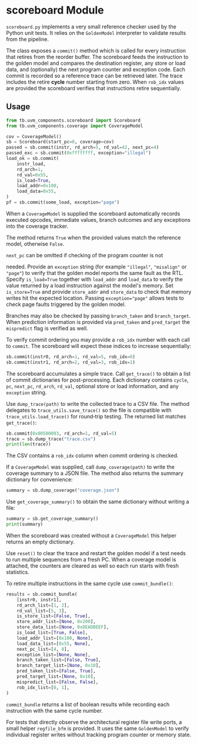 # scoreboard Module

`scoreboard.py` implements a very small reference checker used by the
Python unit tests.  It relies on the `GoldenModel` interpreter to validate
results from the pipeline.

The class exposes a `commit()` method which is called for every instruction
that retires from the reorder buffer.  The scoreboard feeds the instruction to
the golden model and compares the destination register, any store or load data, and
(optionally) the next program counter and exception code.  Each commit is recorded so a reference
trace can be retrieved later.  The trace includes the retire **cycle** number
starting from zero.  When ``rob_idx`` values are provided the scoreboard
verifies that instructions retire sequentially.


## Usage

```python
from tb.uvm_components.scoreboard import Scoreboard
from tb.uvm_components.coverage import CoverageModel

cov = CoverageModel()
sb = Scoreboard(start_pc=0, coverage=cov)
passed = sb.commit(instr, rd_arch=5, rd_val=42, next_pc=4)
passed_exc = sb.commit(0xffffffff, exception="illegal")
load_ok = sb.commit(
    instr_load,
    rd_arch=1,
    rd_val=0x55,
    is_load=True,
    load_addr=0x100,
    load_data=0x55,
)
pf = sb.commit(some_load, exception="page")
```


When a ``CoverageModel`` is supplied the scoreboard automatically records
executed opcodes, immediate values, branch outcomes and any exceptions into the
coverage tracker.


The method returns `True` when the provided values match the reference
model, otherwise `False`.

`next_pc` can be omitted if checking of the program counter is not

needed.  Provide an ``exception`` string (for example ``"illegal"``,
``"misalign"`` or ``"page"``) to verify that the golden model reports the same fault
as the RTL.  Specify ``is_load=True`` together with ``load_addr`` and
``load_data`` to verify the value returned by a load instruction against the
model's memory.  Set ``is_store=True`` and provide ``store_addr`` and
``store_data`` to check that memory writes hit the expected location.  Passing
``exception="page"`` allows tests to check page faults triggered by the golden
model.


Branches may also be checked by passing ``branch_taken`` and
``branch_target``.  When prediction information is provided via
``pred_taken`` and ``pred_target`` the ``mispredict`` flag is verified as
well.


To verify commit ordering you may provide a ``rob_idx`` number with each
call to ``commit``.  The scoreboard will expect these indices to increase
sequentially:

```python
sb.commit(instr0, rd_arch=1, rd_val=5, rob_idx=0)
sb.commit(instr1, rd_arch=2, rd_val=3, rob_idx=1)
```

The scoreboard accumulates a simple trace.  Call `get_trace()` to obtain a
list of commit dictionaries for post-processing.  Each dictionary contains
`cycle`, `pc`, `next_pc`, `rd_arch`, `rd_val`, optional store or load
information, and any `exception` string.

Use `dump_trace(path)` to write the collected trace to a CSV file.  The
method delegates to `trace_utils.save_trace()` so the file is compatible
with `trace_utils.load_trace()` for round‑trip testing. The returned list
matches `get_trace()`:

```python
sb.commit(0x00500093, rd_arch=1, rd_val=5)
trace = sb.dump_trace("trace.csv")
print(len(trace))
```

The CSV contains a ``rob_idx`` column when commit ordering is checked.

If a ``CoverageModel`` was supplied, call `dump_coverage(path)` to
write the coverage summary to a JSON file. The method also returns the
summary dictionary for convenience:

```python
summary = sb.dump_coverage("coverage.json")
```

Use `get_coverage_summary()` to obtain the same dictionary without writing a
file:

```python
summary = sb.get_coverage_summary()
print(summary)
```

When the scoreboard was created without a ``CoverageModel`` this helper
returns an empty dictionary.

Use `reset()` to clear the trace and restart the golden model if a test needs
to run multiple sequences from a fresh PC.  When a coverage model is attached,
the counters are cleared as well so each run starts with fresh statistics.

To retire multiple instructions in the same cycle use `commit_bundle()`:

```python
results = sb.commit_bundle(
    [instr0, instr1],
    rd_arch_list=[1, 2],
    rd_val_list=[5, 3],
    is_store_list=[False, True],
    store_addr_list=[None, 0x200],
    store_data_list=[None, 0xDEADBEEF],
    is_load_list=[True, False],
    load_addr_list=[0x100, None],
    load_data_list=[0x55, None],
    next_pc_list=[4, 8],
    exception_list=[None, None],
    branch_taken_list=[False, True],
    branch_target_list=[None, 0x10],
    pred_taken_list=[False, True],
    pred_target_list=[None, 0x10],
    mispredict_list=[False, False],
    rob_idx_list=[0, 1],
)
```

`commit_bundle` returns a list of boolean results while recording each
instruction with the same cycle number.

For tests that directly observe the architectural register file write
ports, a small helper `regfile_bfm` is provided. It uses the same
`GoldenModel` to verify individual register writes without tracking
program counter or memory state.
